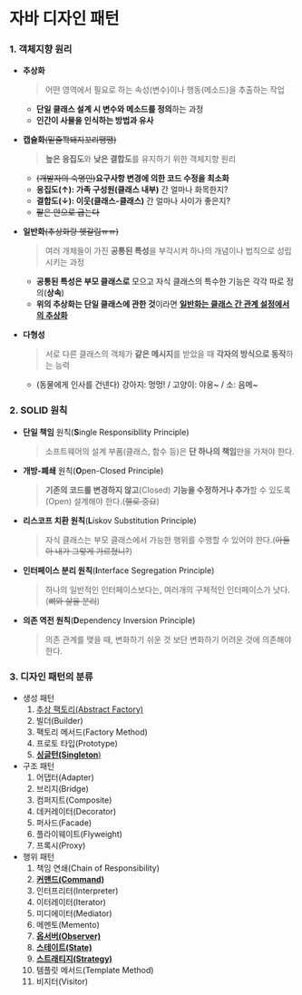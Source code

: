 # 자바 디자인 패턴

### 1. 객체지향 원리

- **추상화**

  > 어떤 영역에서 필요로 하는 속성(변수)이나 행동(메소드)을 추출하는 작업

  - **단일 클래스 설계 시 변수와 메소드를 정의**하는 과정
  - **인간이 사물을 인식하는 방법과 유사**

- **캡슐화**~~(밑줄쫙돼지꼬리땡땡)~~

  > **높은 응집도**와 **낮은 결합도**를 유지하기 위한 객체지향 원리

  - ~~(개발자의 숙명인)~~**요구사항 변경에 의한 코드 수정을 최소화**
  - **응집도(↑): 가족 구성원(클래스 내부)** 간 얼마나 화목한지?
  - **결합도(↓): 이웃(클래스-클래스)** 간 얼마나 사이가 좋은지?
  - ~~팔은 안으로 굽는다~~

- **일반화**~~(추상화랑 헷갈림ㅠㅠ)~~

  > 여러 개체들이 가진 **공통된 특성**을 부각시켜 하나의 개념이나 법칙으로 성립시키는 과정

  - **공통된 특성은 부모 클래스로** 모으고 자식 클래스의 특수한 기능은 각각 따로 정의(**상속**)
  - **위의 추상화는 단일 클래스에 관한 것**이라면 **<u>일반화는 클래스 간 관계 설정에서의 추상화</u>**

- **다형성**

  > 서로 다른 클래스의 객체가 **같은 메시지**를 받았을 때 **각자의 방식으로 동작**하는 능력

  - (동물에게 인사를 건넨다) 강아지: 멍멍! / 고양이: 야옹~ / 소: 음메~ 



### 2. SOLID 원칙

- **단일 책임** 원칙(**S**ingle Responsibllity Principle)

  > 소프트웨어의 설계 부품(클래스, 함수 등)은 **단 하나의 책임**만을 가져야 한다.

- **개방-폐쇄** 원칙(**O**pen-Closed Principle)

  > **기존의 코드를 변경하지 않고**(Closed) **기능을 수정하거나 추가**할 수 있도록(Open) 설계해야 한다.(~~젤로 중요~~)

- **리스코프 치환 원칙**(**L**iskov Substitution Principle)

  > 자식 클래스는 부모 클래스에서 가능한 행위를 수행할 수 있어야 한다.(~~아들아 내가 그렇게 가르쳤니?~~)

- **인터페이스 분리 원칙**(**I**nterface Segregation Principle)

  > 하나의 일반적인 인터페이스보다는, 여러개의 구체적인 인터페이스가 낫다.(~~뼈와 살을 분리~~)

- **의존 역전 원칙**(**D**ependency Inversion Principle)

  > 의존 관계를 맺을 때, 변화하기 쉬운 것 보단 변화하기 어려운 것에 의존해야 한다.



### 3. 디자인 패턴의 분류

- 생성 패턴
  1. [추상 팩토리(Abstract Factory)](https://sourcemaking.com/design_patterns/abstract_factory)
  2. 빌더(Builder)
  3. 팩토리 메서드(Factory Method)
  4. 프로토 타입(Prototype)
  5. [**싱글턴(Singleton**)](https://github.com/KangByungWook/JavaDesignPattern/tree/master/Singleton/src)
- 구조 패턴
  1. 어댑터(Adapter)
  2. 브리지(Bridge)
  3. 컴퍼지트(Composite)
  4. 데커레이터(Decorator)
  5. 퍼사드(Facade)
  6. 플라이웨이트(Flyweight)
  7. 프록시(Proxy)
- 행위 패턴
  1. 책임 연쇄(Chain of Responsibility)
  2. [**커맨드(Command)**](https://github.com/KangByungWook/JavaDesignPattern/tree/master/Command/src)
  3. 인터프리터(Interpreter)
  4. 이터레이터(Iterator)
  5. 미디에이터(Mediator)
  6. 메멘토(Memento)
  7. [**옵서버(Observer)**](https://github.com/KangByungWook/JavaDesignPattern/tree/master/Observer/src)
  8. [**스테이트(State)**](https://github.com/KangByungWook/JavaDesignPattern/tree/master/State/src)
  9. [**스트래티지(Strategy)**](https://github.com/KangByungWook/JavaDesignPattern/tree/master/Strategy/src)
  10. 템플릿 메서드(Template Method)
  11. 비지터(Visitor)